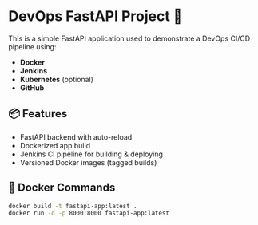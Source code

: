 # DevOps FastAPI Project 🚀

This is a simple FastAPI application used to demonstrate a DevOps CI/CD pipeline using:

- **Docker**
- **Jenkins**
- **Kubernetes** (optional)
- **GitHub**

## 📦 Features

- FastAPI backend with auto-reload
- Dockerized app build
- Jenkins CI pipeline for building & deploying
- Versioned Docker images (tagged builds)

## 🐳 Docker Commands

```bash
docker build -t fastapi-app:latest .
docker run -d -p 8000:8000 fastapi-app:latest

